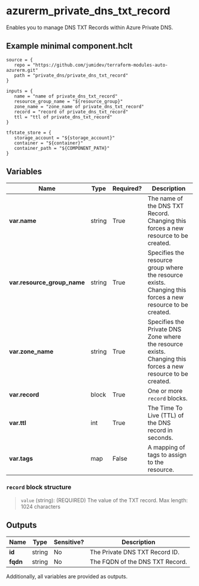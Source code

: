 # azurerm_private_dns_txt_record

Enables you to manage DNS TXT Records within Azure Private DNS.

## Example minimal component.hclt

```hcl
source = {
   repo = "https://github.com/jumidev/terraform-modules-auto-azurerm.git" 
   path = "private_dns/private_dns_txt_record" 
}

inputs = {
   name = "name of private_dns_txt_record" 
   resource_group_name = "${resource_group}" 
   zone_name = "zone_name of private_dns_txt_record" 
   record = "record of private_dns_txt_record" 
   ttl = "ttl of private_dns_txt_record" 
}

tfstate_store = {
   storage_account = "${storage_account}" 
   container = "${container}" 
   container_path = "${COMPONENT_PATH}" 
}

```

## Variables

| Name | Type | Required? |  Description |
| ---- | ---- | --------- |  ----------- |
| **var.name** | string | True | The name of the DNS TXT Record. Changing this forces a new resource to be created. | 
| **var.resource_group_name** | string | True | Specifies the resource group where the resource exists. Changing this forces a new resource to be created. | 
| **var.zone_name** | string | True | Specifies the Private DNS Zone where the resource exists. Changing this forces a new resource to be created. | 
| **var.record** | block | True | One or more `record` blocks. | 
| **var.ttl** | int | True | The Time To Live (TTL) of the DNS record in seconds. | 
| **var.tags** | map | False | A mapping of tags to assign to the resource. | 

### `record` block structure

>`value` (string): (REQUIRED) The value of the TXT record. Max length: 1024 characters



## Outputs

| Name | Type | Sensitive? | Description |
| ---- | ---- | --------- | --------- |
| **id** | string | No  | The Private DNS TXT Record ID. | 
| **fqdn** | string | No  | The FQDN of the DNS TXT Record. | 

Additionally, all variables are provided as outputs.
